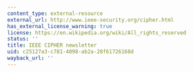 ```yaml
---
content_type: external-resource
external_url: http://www.ieee-security.org/cipher.html
has_external_license_warning: true
license: https://en.wikipedia.org/wiki/All_rights_reserved
status: ''
title: IEEE CIPHER newsletter
uid: c25127a3-c781-4098-ab2a-28f61726168d
wayback_url: ''
---
```

